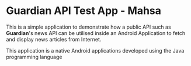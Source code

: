 # Guardian API Test App - Mahsa

This is a simple application to demonstrate how a public API such as **Guardian**'s news API can be utilised inside an Android Application to fetch and display news articles from Internet. 

This application is a native Android applications developed using the Java programming language
